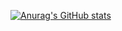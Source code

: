 [![Anurag's GitHub stats](https://github-readme-stats.vercel.app/api?username=JoshuaLim007)](https://github.com/anuraghazra/github-readme-stats)

<!--

-->

